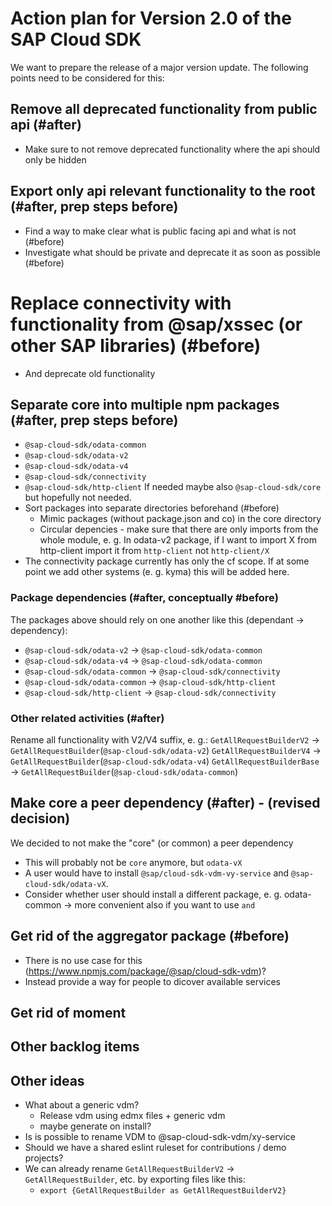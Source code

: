 # Action plan for Version 2.0 of the SAP Cloud SDK

We want to prepare the release of a major version update. The following points need to be considered for this:

## Remove all deprecated functionality from public api (#after)
* Make sure to not remove deprecated functionality where the api should only be hidden

## Export only api relevant functionality to the root (#after, prep steps before)
* Find a way to make clear what is public facing api and what is not (#before)
* Investigate what should be private and deprecate it as soon as possible (#before)

# Replace connectivity with functionality from @sap/xssec (or other SAP libraries) (#before)
* And deprecate old functionality

## Separate core into multiple npm packages (#after, prep steps before)
 * `@sap-cloud-sdk/odata-common`
 * `@sap-cloud-sdk/odata-v2`
 * `@sap-cloud-sdk/odata-v4`
 * `@sap-cloud-sdk/connectivity`
 * `@sap-cloud-sdk/http-client`
If needed maybe also `@sap-cloud-sdk/core` but hopefully not needed.
* Sort packages into separate directories beforehand (#before)
  * Mimic packages (without package.json and co) in the core directory
  * Circular depencies - make sure that there are only imports from the whole module, e. g.
    In odata-v2 package, if I want to import X from http-client import it from `http-client` not `http-client/X`
* The connectivity package currently has only the cf scope. If at some point we add other systems (e. g. kyma) this will be added here.

### Package dependencies (#after, conceptually #before)
The packages above should rely on one another like this (dependant -> dependency):
* `@sap-cloud-sdk/odata-v2` -> `@sap-cloud-sdk/odata-common`
* `@sap-cloud-sdk/odata-v4` -> `@sap-cloud-sdk/odata-common`
* `@sap-cloud-sdk/odata-common` -> `@sap-cloud-sdk/connectivity`
* `@sap-cloud-sdk/odata-common` -> `@sap-cloud-sdk/http-client`
* `@sap-cloud-sdk/http-client` -> `@sap-cloud-sdk/connectivity`

### Other related activities (#after)
Rename all functionality with V2/V4 suffix, e. g.:
`GetAllRequestBuilderV2` -> `GetAllRequestBuilder`(`@sap-cloud-sdk/odata-v2`)
`GetAllRequestBuilderV4` -> `GetAllRequestBuilder`(`@sap-cloud-sdk/odata-v4`)
`GetAllRequestBuilderBase` -> `GetAllRequestBuilder`(`@sap-cloud-sdk/odata-common`)

## Make core a peer dependency (#after) - (revised decision)
We decided to not make the "core" (or common) a peer dependency
* This will probably not be `core` anymore, but `odata-vX`
* A user would have to install `@sap/cloud-sdk-vdm-vy-service` and `@sap-cloud-sdk/odata-vX`.
* Consider whether user should install a different package, e. g. odata-common -> more convenient also if you want to use `and`

## Get rid of the aggregator package (#before)
* There is no use case for this (https://www.npmjs.com/package/@sap/cloud-sdk-vdm)?
* Instead provide a way for people to dicover available services

## Get rid of moment

## Other backlog items

## Other ideas
* What about a generic vdm?
  * Release vdm using edmx files + generic vdm
  * maybe generate on install?
* Is is possible to rename VDM to @sap-cloud-sdk-vdm/xy-service
* Should we have a shared eslint ruleset for contributions / demo projects?
* We can already rename `GetAllRequestBuilderV2` -> `GetAllRequestBuilder`, etc. by exporting files like this:
  * `export {GetAllRequestBuilder as GetAllRequestBuilderV2}`
